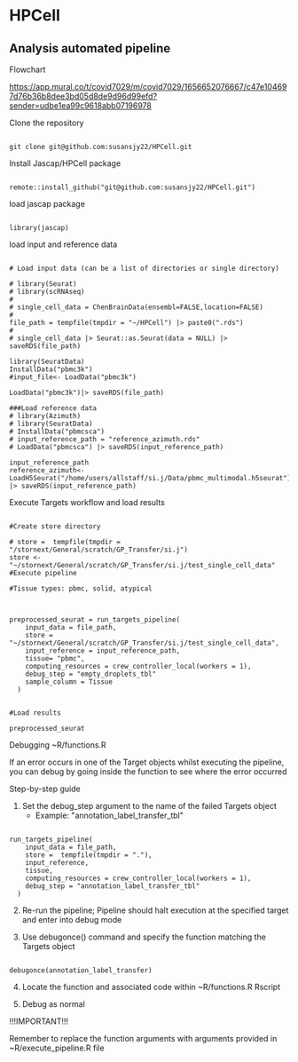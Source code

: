 # HPCell

## Analysis automated pipeline

Flowchart

https://app.mural.co/t/covid7029/m/covid7029/1656652076667/c47e104697d76b36b8dee3bd05d8de9d96d99efd?sender=udbe1ea99c9618abb07196978

Clone the repository

```{r}

git clone git@github.com:susansjy22/HPCell.git

```

Install Jascap/HPCell package 

```{r}

remote::install_github("git@github.com:susansjy22/HPCell.git")

```

load jascap package 

```{r}

library(jascap)

```

load input and reference data


```{r}

# Load input data (can be a list of directories or single directory)

# library(Seurat)
# library(scRNAseq)
# 
# single_cell_data = ChenBrainData(ensembl=FALSE,location=FALSE)
# 
file_path = tempfile(tmpdir = "~/HPCell") |> paste0(".rds")
# 
# single_cell_data |> Seurat::as.Seurat(data = NULL) |> saveRDS(file_path)

library(SeuratData)
InstallData("pbmc3k")
#input_file<- LoadData("pbmc3k") 

LoadData("pbmc3k")|> saveRDS(file_path)

###Load reference data 
# library(Azimuth)
# library(SeuratData)
# InstallData("pbmcsca")
# input_reference_path = "reference_azimuth.rds"
# LoadData("pbmcsca") |> saveRDS(input_reference_path)

input_reference_path
reference_azimuth<- LoadH5Seurat("/home/users/allstaff/si.j/Data/pbmc_multimodal.h5seurat") |> saveRDS(input_reference_path)

```

Execute Targets workflow and load results


```{r}

#Create store directory 

# store =  tempfile(tmpdir = "/stornext/General/scratch/GP_Transfer/si.j")
store <- "~/stornext/General/scratch/GP_Transfer/si.j/test_single_cell_data"
#Execute pipeline

#Tissue types: pbmc, solid, atypical



preprocessed_seurat = run_targets_pipeline(
    input_data = file_path, 
    store =  "~/stornext/General/scratch/GP_Transfer/si.j/test_single_cell_data", 
    input_reference = input_reference_path,
    tissue= "pbmc",
    computing_resources = crew_controller_local(workers = 1), 
    debug_step = "empty_droplets_tbl"
    sample_column = Tissue
  )


#Load results

preprocessed_seurat

```

Debugging ~R/functions.R

If an error occurs in one of the Target objects whilst executing the pipeline, you can debug by going inside the function to see where the error occurred

Step-by-step guide

1. Set the debug_step argument to the name of the failed Targets object 
   - Example: "annotation_label_transfer_tbl"

```{r}

run_targets_pipeline(
    input_data = file_path, 
    store =  tempfile(tmpdir = "."), 
    input_reference,
    tissue,
    computing_resources = crew_controller_local(workers = 1), 
    debug_step = "annotation_label_transfer_tbl"
  )

```

2. Re-run the pipeline; Pipeline should halt execution at the specified target and enter into debug mode 

3. Use debugonce() command and specify the function matching the Targets object 

```{r}

debugonce(annotation_label_transfer)

```
4. Locate the function and associated code within ~R/functions.R Rscript

5. Debug as normal 

!!!IMPORTANT!!! 
   
   Remember to replace the function arguments with arguments provided in ~R/execute_pipeline.R file

